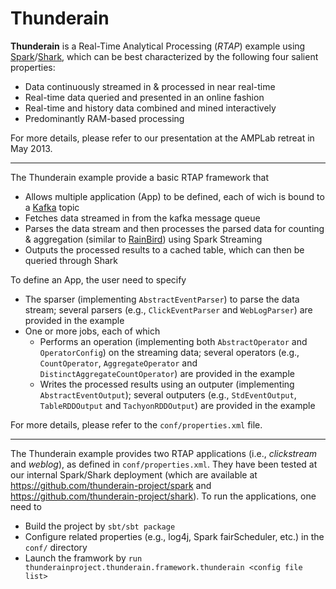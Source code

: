 Thunderain
==============

**Thunderain** is a Real-Time Analytical Processing (*RTAP*) example using [Spark](http://spark-project.org/)/[Shark](http://shark.cs.berkeley.edu/), which can be best characterized by the following four salient properties:

 * Data continuously streamed in & processed in near real-time
 * Real-time data queried and presented in an online fashion
 * Real-time and history data combined and mined interactively
 * Predominantly RAM-based processing

For more details, please refer to our presentation at the AMPLab retreat in May 2013.

---
The Thunderain example provide a basic RTAP framework that

 * Allows multiple application (App) to be defined, each of wich is bound to a [Kafka](http://kafka.apache.org/) topic
 * Fetches data streamed in from the kafka message queue
 * Parses the data stream and then processes the parsed data for counting & aggregation (similar to [RainBird](http://www.slideshare.net/kevinweil/rainbird-realtime-analytics-at-twitter-strata-2011)) using Spark Streaming
 * Outputs the processed results to a cached table, which can then be queried through Shark

To define an App, the user need to specify

 * The sparser (implementing `AbstractEventParser`) to parse the data stream; several parsers (e.g., `ClickEventParser` and `WebLogParser`) are provided in the example
 * One or more jobs, each of which 
   * Performs an operation (implementing both `AbstractOperator` and `OperatorConfig`) on the streaming data; several operators (e.g., `CountOperator`, `AggregateOperator` and `DistinctAggregateCountOperator`) are provided in the example
   * Writes the processed results using an outputer (implementing ` AbstractEventOutput `); several outputers (e.g., ` StdEventOutput `, ` TableRDDOutput` and ` TachyonRDDOutput `) are provided in the example

For more details, please refer to the `conf/properties.xml` file.

---

The Thunderain example provides two RTAP applications (i.e., *clickstream* and *weblog*), as defined in `conf/properties.xml`. They have been tested at our internal Spark/Shark deployment (which are available at https://github.com/thunderain-project/spark and https://github.com/thunderain-project/shark). To run the applications, one need to

 * Build the project by `sbt/sbt package`
 * Configure related properties (e.g., log4j, Spark fairScheduler, etc.) in the `conf/` directory
 * Launch the framwork by `run thunderainproject.thunderain.framework.thunderain <config file list>`
